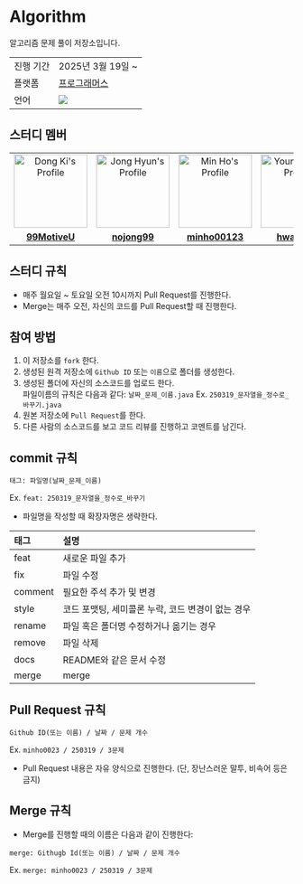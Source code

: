 # Algorithm

알고리즘 문제 풀이 저장소입니다.

<table>
	<tr>
		<td>진행 기간</td>
		<td>2025년 3월 19일 ~ </td>
	</tr>
	<tr>
		<td>플랫폼</td>
		<td><a href="https://school.programmers.co.kr/learn/challenges"/>프로그래머스</td>
	</tr>
	<tr>
		<td>언어</td>
		<td><img src="https://img.shields.io/badge/Java-007396?style=flat-square&logo=Java&logoColor=white" /></td>
	</tr>
</table>

## 스터디 멤버

<table>
	<tr>
		<td align="center"><a href="https://github.com/99MotiveU" /><img src="https://avatars.githubusercontent.com/99MotiveU" width="130px;" alt="Dong Ki's Profile"/></td>
		<td align="center"><a href="https://github.com/nojong99" /><img src="https://avatars.githubusercontent.com/nojong99" width="130px;" alt="Jong Hyun's Profile"/></td>
		<td align="center"><a href="https://github.com/minho00123" /><img src="https://avatars.githubusercontent.com/minho00123" width="130px;" alt="Min Ho's Profile"/></td>
		<td align="center"><a href="https://github.com/hwa3845" /><img src="https://avatars.githubusercontent.com/hwa3845" width="130px;" alt="Young Hwa's Profile"/></td>
	</tr>
	<tr>
		<td align="center"><a href="https://github.com/99MotiveU" /><b>99MotiveU</b></td>
		<td align="center"><a href="https://github.com/nojong99" /><b>nojong99</b></td>
		<td align="center"><a href="https://github.com/minho00123" /><b>minho00123</b></td>
		<td align="center"><a href="https://github.com/hwa3845" /><b>hwa3845</b></td>
	</tr>
</table>

## 스터디 규칙
- 매주 월요일 ~ 토요일 오전 10시까지 Pull Request를 진행한다.
- Merge는 매주 오전, 자신의 코드를 Pull Request할 때 진행한다.

## 참여 방법
1. 이 저장소를 `fork` 한다.
2. 생성된 원격 저장소에 `Github ID` 또는 `이름`으로 폴더를 생성한다.
3. 생성된 폴더에 자신의 소스코드를 업로드 한다. <br />파일이름의 규칙은 다음과 같다: `날짜_문제_이름.java` Ex. `250319_문자열을_정수로_바꾸기.java`
4. 원본 저장소에 `Pull Request`를 한다.
5. 다른 사람의 소스코드를 보고 코드 리뷰를 진행하고 코멘트를 남긴다.

## commit 규칙
```
태그: 파일명(날짜_문제_이름)
```

Ex. `feat: 250319_문자열을_정수로_바꾸기`

- 파일명을 작성할 때 확장자명은 생략한다.

|태그|설명|
|:--|:--|
|feat|새로운 파일 추가|
|fix|파일 수정|
|comment|필요한 주석 추가 및 변경|
|style|코드 포맷팅, 세미콜론 누락, 코드 변경이 없는 경우|
|rename|파일 혹은 폴더명 수정하거나 옮기는 경우|
|remove|파일 삭제|
|docs|README와 같은 문서 수정|
|merge| merge|

## Pull Request 규칙
```
Github ID(또는 이름) / 날짜 / 문제 개수
```

Ex. `minho0023 / 250319 / 3문제`

- Pull Request 내용은 자유 양식으로 진행한다. (단, 장난스러운 말투, 비속어 등은 금지)

## Merge 규칙
- Merge를 진행할 때의 이름은 다음과 같이 진행한다:
```
merge: Githugb Id(또는 이름) / 날짜 / 문제 개수
```
Ex. `merge: minho0023 / 250319 / 3문제`

